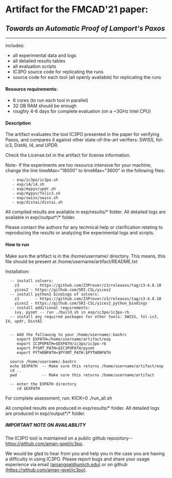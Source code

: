 # Artifact for the FMCAD'21 paper:
   
##   *Towards an Automatic Proof of Lamport's Paxos*
--------------------------------------------------------------------------
includes:
- all experimental data and logs
- all detailed results tables
- all evaluation scripts
- IC3PO source code for replicating the runs
- source code for each tool (all openly available) for replicating the runs

#### Resource requirements:
- 6 cores (to run each tool in parallel)
- 32 GB RAM should be enough
- roughly 4-6 days for complete evaluation (on a ~3GHz Intel CPU)

#### Description
The artifact evaluates the tool IC3PO presented in the paper for verifying 
Paxos, and compares it against other state-of-the-art verifiers: 
SWISS, fol-ic3, DistAI, I4, and UPDR.

Check the License.txt in the artifact for license information.

Note-
If the experiments are too resource intensive for your machine,
change the line timeMax="18000" to  timeMax="3600" in the following files:
````
   - exp/ic3po/ic3po.sh
   - exp/i4/i4.sh
   - exp/mypyv/updr.sh
   - exp/mypyv/folic3.sh
   - exp/swiss/swiss.sh
   - exp/distai/distai.sh
````

All compiled results are available in exp/results/* folder.
All detailed logs are available in exp/<tool>/output*/* folder.
   
Please contact the authors for any  technical help or clarification relating to 
reproducing the results or analyzing the experimental logs and scripts.
   
#### How to run
Make sure the artifact is in the /home/username/ directory.
This means, this file should be present at /home/username/artifact/README.txt

Installation:
````	
  -- install solvers:
	z3       - https://github.com/Z3Prover/z3/releases/tag/z3-4.8.10
	yices2 - https://github.com/SRI-CSL/yices2
  -- install python2 bindings of solvers:
	z3       - https://github.com/Z3Prover/z3/releases/tag/z3-4.8.10
	yices2 - https://github.com/SRI-CSL/yices2_python_bindings
  -- install additional requirements:
	ivy, pysmt -- run ./build.sh in exp/ic3po/ic3po-rb
  -- install any required packages for other tools: SWISS, fol-ic3, I4, updr, DistAI


  -- Add the following to your /home/username/.bashrc
     export EXPATH=/home/username/artifact/exp
     export IC3POPATH=$EXPATH/ic3po/ic3po-rb
     export PYSMT_PATH=$IC3POPATH/pysmt
     export PYTHONPATH=$PYSMT_PATH:$PYTHONPATH
  
  source /home/username/.bashrc
  echo $EXPATH	-- Make sure this returns /home/username/artifact/exp
  cd ..
  pwd			-- Make sure this returns /home/username/artifact
  
  -- enter the EXPATH directory
     cd $EXPATH
````
	
For complete assessment, run:
  KICK=0 ./run_all.sh
  
All compiled results are produced in exp/results/* folder.
All detailed logs are produced in exp/<tool>/output*/* folder.


##### IMPORTANT NOTE ON AVAILABILITY
The IC3PO tool is maintained on a public github repository-- 
	https://github.com/aman-goel/ic3po.

We would be glad to hear from you and help you in the case you are having a difficulty
 in using IC3PO. Please report bugs and share your usage experience 
 via email  [(amangoel@umich.edu)](amangoel@umich.edu) or on github [(https://github.com/aman-goel/ic3po)](https://github.com/aman-goel/ic3po).

